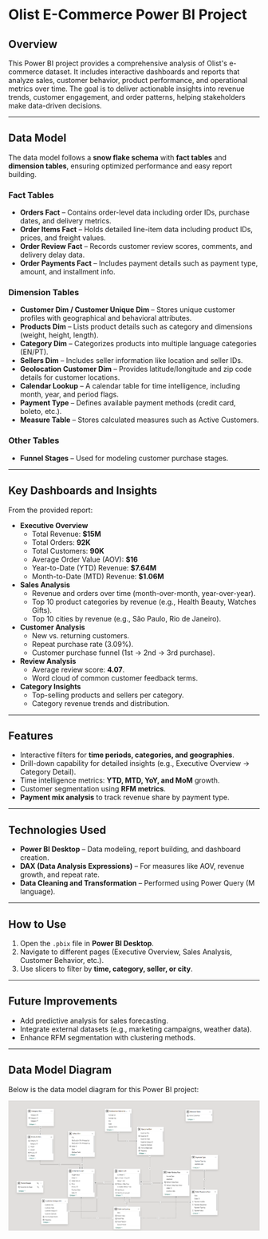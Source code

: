 
# Olist E-Commerce Power BI Project

## Overview
This Power BI project provides a comprehensive analysis of Olist's e-commerce dataset. It includes interactive dashboards and reports that analyze sales, customer behavior, product performance, and operational metrics over time. The goal is to deliver actionable insights into revenue trends, customer engagement, and order patterns, helping stakeholders make data-driven decisions.

---

## Data Model
The data model follows a **snow flake schema** with **fact tables** and **dimension tables**, ensuring optimized performance and easy report building.

### Fact Tables
- **Orders Fact** – Contains order-level data including order IDs, purchase dates, and delivery metrics.
- **Order Items Fact** – Holds detailed line-item data including product IDs, prices, and freight values.
- **Order Review Fact** – Records customer review scores, comments, and delivery delay data.
- **Order Payments Fact** – Includes payment details such as payment type, amount, and installment info.

### Dimension Tables
- **Customer Dim / Customer Unique Dim** – Stores unique customer profiles with geographical and behavioral attributes.
- **Products Dim** – Lists product details such as category and dimensions (weight, height, length).
- **Category Dim** – Categorizes products into multiple language categories (EN/PT).
- **Sellers Dim** – Includes seller information like location and seller IDs.
- **Geolocation Customer Dim** – Provides latitude/longitude and zip code details for customer locations.
- **Calendar Lookup** – A calendar table for time intelligence, including month, year, and period flags.
- **Payment Type** – Defines available payment methods (credit card, boleto, etc.).
- **Measure Table** – Stores calculated measures such as Active Customers.

### Other Tables
- **Funnel Stages** – Used for modeling customer purchase stages.


---

## Key Dashboards and Insights
From the provided report:
- **Executive Overview**
  - Total Revenue: **$15M**
  - Total Orders: **92K**
  - Total Customers: **90K**
  - Average Order Value (AOV): **$16**
  - Year-to-Date (YTD) Revenue: **$7.64M**
  - Month-to-Date (MTD) Revenue: **$1.06M**
- **Sales Analysis**
  - Revenue and orders over time (month-over-month, year-over-year).
  - Top 10 product categories by revenue (e.g., Health Beauty, Watches Gifts).
  - Top 10 cities by revenue (e.g., São Paulo, Rio de Janeiro).
- **Customer Analysis**
  - New vs. returning customers.
  - Repeat purchase rate (3.09%).
  - Customer purchase funnel (1st → 2nd → 3rd purchase).
- **Review Analysis**
  - Average review score: **4.07**.
  - Word cloud of common customer feedback terms.
- **Category Insights**
  - Top-selling products and sellers per category.
  - Category revenue trends and distribution.

---

## Features
- Interactive filters for **time periods, categories, and geographies**.
- Drill-down capability for detailed insights (e.g., Executive Overview → Category Detail).
- Time intelligence metrics: **YTD, MTD, YoY, and MoM** growth.
- Customer segmentation using **RFM metrics**.
- **Payment mix analysis** to track revenue share by payment type.

---

## Technologies Used
- **Power BI Desktop** – Data modeling, report building, and dashboard creation.
- **DAX (Data Analysis Expressions)** – For measures like AOV, revenue growth, and repeat rate.
- **Data Cleaning and Transformation** – Performed using Power Query (M language).

---

## How to Use
1. Open the `.pbix` file in **Power BI Desktop**.
2. Navigate to different pages (Executive Overview, Sales Analysis, Customer Behavior, etc.).
3. Use slicers to filter by **time, category, seller, or city**.

---

## Future Improvements
- Add predictive analysis for sales forecasting.
- Integrate external datasets (e.g., marketing campaigns, weather data).
- Enhance RFM segmentation with clustering methods.


---

## Data Model Diagram
Below is the data model diagram for this Power BI project:

![Data Model](./Olist_E-Commerce_DataModel.png)

